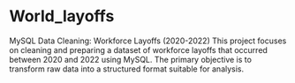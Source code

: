 # World_layoffs
MySQL Data Cleaning: Workforce Layoffs (2020-2022) This project focuses on cleaning and preparing a dataset of workforce layoffs that occurred between 2020 and 2022 using MySQL. The primary objective is to transform raw data into a structured format suitable for analysis.

